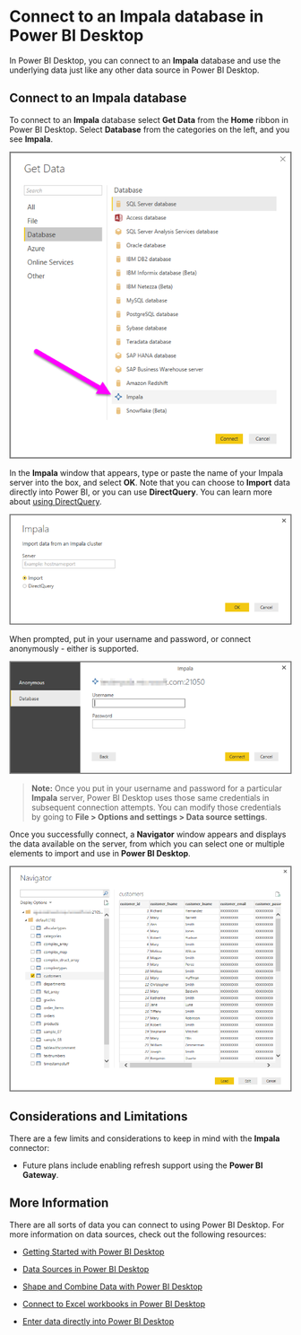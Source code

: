 ﻿<properties
   pageTitle="Connect to an Impala database in Power BI Desktop"
   description="Easily connect to and use an Impala database in Power BI Desktop"
   services="powerbi"
   documentationCenter=""
   authors="davidiseminger"
   manager="erikre"
   backup=""
   editor=""
   tags=""
   qualityFocus="no"
   qualityDate=""/>

<tags
   ms.service="powerbi"
   ms.devlang="NA"
   ms.topic="article"
   ms.tgt_pltfrm="NA"
   ms.workload="powerbi"
   ms.date="06/12/2017"
   ms.author="davidi"/>

# Connect to an Impala database in Power BI Desktop

In Power BI Desktop, you can connect to an **Impala** database and use the underlying data just like any other data source in Power BI Desktop.


## Connect to an Impala database

To connect to an **Impala** database select **Get Data** from the **Home** ribbon in Power BI Desktop. Select **Database** from the categories on the left, and you see **Impala**.

![](media/powerbi-desktop-connect-impala/connect_impala_2.png)

In the **Impala** window that appears, type or paste the name of your Impala server into the box, and select **OK**. Note that you can choose to **Import** data directly into Power BI, or you can use **DirectQuery**. You can learn more about [using DirectQuery](powerbi-desktop-use-directquery.md).

![](media/powerbi-desktop-connect-impala/connect_impala_3a.png)

When prompted, put in your username and password, or connect anonymously - either is supported.

![](media/powerbi-desktop-connect-impala/connect_impala_4.png)

>**Note:** Once you put in your username and password for a particular **Impala** server, Power BI Desktop uses those same credentials in subsequent connection attempts. You can modify those credentials by going to **File > Options and settings > Data source settings**.

Once you successfully connect, a **Navigator** window appears and displays the data available on the server, from which you can select one or multiple elements to import and use in **Power BI Desktop**.

![](media/powerbi-desktop-connect-impala/connect_impala_5.png)

## Considerations and Limitations

There are a few limits and considerations to keep in mind with the **Impala** connector:

-   Future plans include enabling refresh support using the **Power BI Gateway**.

## More Information

﻿There are all sorts of data you can connect to using Power BI Desktop. For more information on data sources, check out the following resources:

-   [Getting Started with Power BI Desktop](powerbi-desktop-getting-started.md)

-   [Data Sources in Power BI Desktop](powerbi-desktop-data-sources.md)

-   [Shape and Combine Data with Power BI Desktop](powerbi-desktop-shape-and-combine-data.md)

-   [Connect to Excel workbooks in Power BI Desktop](powerbi-desktop-connect-excel.md)   

-   [Enter data directly into Power BI Desktop](powerbi-desktop-enter-data-directly-into-desktop.md)   
